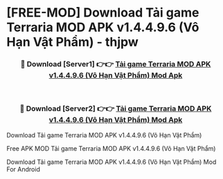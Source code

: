 # [FREE-MOD] Download Tải game Terraria MOD APK v1.4.4.9.6 (Vô Hạn Vật Phẩm) - thjpw


<div align="center">
<h3>🔴 Download [Server1] 👉👉 <a href="https://apk-comot.site?title=Tải_game_Terraria_MOD_APK_v1.4.4.9.6_(Vô_Hạn_Vật_Phẩm)">Tải game Terraria MOD APK v1.4.4.9.6 (Vô Hạn Vật Phẩm) Mod Apk</a></h3><br>

<h3>🔴 Download [Server2] 👉👉 <a href="https://apk-comot.site?title=Tải_game_Terraria_MOD_APK_v1.4.4.9.6_(Vô_Hạn_Vật_Phẩm)">Tải game Terraria MOD APK v1.4.4.9.6 (Vô Hạn Vật Phẩm) Mod Apk</a></h3>
</div>



Download Tải game Terraria MOD APK v1.4.4.9.6 (Vô Hạn Vật Phẩm) 

Free APK MOD Tải game Terraria MOD APK v1.4.4.9.6 (Vô Hạn Vật Phẩm) 

Download Tải game Terraria MOD APK v1.4.4.9.6 (Vô Hạn Vật Phẩm) Mod For Android

